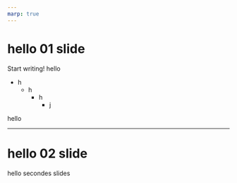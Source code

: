 ```yaml
---
marp: true
---
```


# hello 01 slide

Start writing! hello
+ h
    - h
        + h
          * j

hello

---

# hello 02 slide

hello secondes slides
